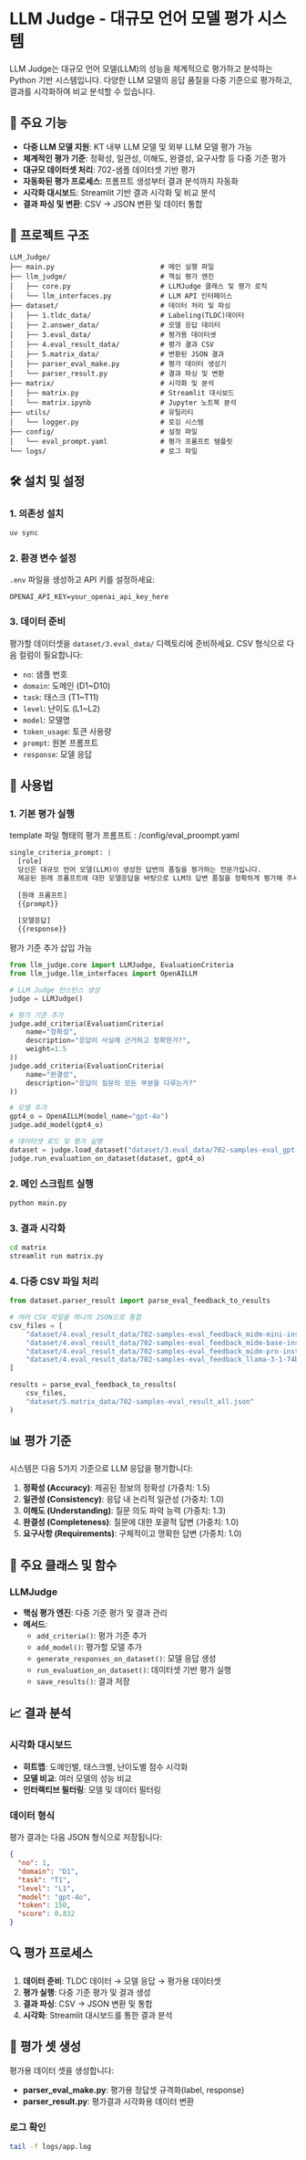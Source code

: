 # LLM Judge - 대규모 언어 모델 평가 시스템

LLM Judge는 대규모 언어 모델(LLM)의 성능을 체계적으로 평가하고 분석하는 Python 기반 시스템입니다. 다양한 LLM 모델의 응답 품질을 다중 기준으로 평가하고, 결과를 시각화하여 비교 분석할 수 있습니다.

## 🚀 주요 기능

- **다중 LLM 모델 지원**: KT 내부 LLM 모델 및 외부 LLM 모델 평가 가능
- **체계적인 평가 기준**: 정확성, 일관성, 이해도, 완결성, 요구사항 등 다중 기준 평가
- **대규모 데이터셋 처리**: 702-샘플 데이터셋 기반 평가
- **자동화된 평가 프로세스**: 프롬프트 생성부터 결과 분석까지 자동화
- **시각화 대시보드**: Streamlit 기반 결과 시각화 및 비교 분석
- **결과 파싱 및 변환**: CSV → JSON 변환 및 데이터 통합

## 📁 프로젝트 구조

```
LLM_Judge/
├── main.py                          # 메인 실행 파일
├── llm_judge/                       # 핵심 평가 엔진
│   ├── core.py                      # LLMJudge 클래스 및 평가 로직
│   └── llm_interfaces.py            # LLM API 인터페이스
├── dataset/                         # 데이터 처리 및 파싱
│   ├── 1.tldc_data/                 # Labeling(TLDC)데이터
│   ├── 2.answer_data/               # 모델 응답 데이터
│   ├── 3.eval_data/                 # 평가용 데이터셋
│   ├── 4.eval_result_data/          # 평가 결과 CSV
│   ├── 5.matrix_data/               # 변환된 JSON 결과
│   ├── parser_eval_make.py          # 평가 데이터 생성기
│   └── parser_result.py             # 결과 파싱 및 변환
├── matrix/                          # 시각화 및 분석
│   ├── matrix.py                    # Streamlit 대시보드
│   └── matrix.ipynb                 # Jupyter 노트북 분석
├── utils/                           # 유틸리티
│   └── logger.py                    # 로깅 시스템
├── config/                          # 설정 파일
│   └── eval_prompt.yaml             # 평가 프롬프트 템플릿
└── logs/                            # 로그 파일
```

## 🛠️ 설치 및 설정

### 1. 의존성 설치

```bash
uv sync
```

### 2. 환경 변수 설정

`.env` 파일을 생성하고 API 키를 설정하세요:

```env
OPENAI_API_KEY=your_openai_api_key_here
```

### 3. 데이터 준비

평가할 데이터셋을 `dataset/3.eval_data/` 디렉토리에 준비하세요. CSV 형식으로 다음 컬럼이 필요합니다:

- `no`: 샘플 번호
- `domain`: 도메인 (D1~D10)
- `task`: 태스크 (T1~T11)
- `level`: 난이도 (L1~L2)
- `model`: 모델명
- `token_usage`: 토큰 사용량
- `prompt`: 원본 프롬프트
- `response`: 모델 응답

## 🚀 사용법

### 1. 기본 평가 실행

template 파일 형태의 평가 프롬프트 : /config/eval_proompt.yaml
```python
single_criteria_prompt: |
  [role]
  당신은 대규모 언어 모델(LLM)이 생성한 답변의 품질을 평가하는 전문가입니다. 
  제공된 원래 프롬프트에 대한 모델응답을 바탕으로 LLM의 답변 품질을 정확하게 평가해 주세요.
 
  [원래 프롬프트]
  {{prompt}}
  
  [모델응답]
  {{response}}
```

평가 기준 추가 삽입 가능

```python
from llm_judge.core import LLMJudge, EvaluationCriteria
from llm_judge.llm_interfaces import OpenAILLM

# LLM Judge 인스턴스 생성
judge = LLMJudge()

# 평가 기준 추가
judge.add_criteria(EvaluationCriteria(
    name="정확성", 
    description="응답이 사실에 근거하고 정확한가?", 
    weight=1.5
))
judge.add_criteria(EvaluationCriteria(
    name="완결성", 
    description="응답이 질문의 모든 부분을 다루는가?"
))

# 모델 추가
gpt4_o = OpenAILLM(model_name="gpt-4o")
judge.add_model(gpt4_o)

# 데이터셋 로드 및 평가 실행
dataset = judge.load_dataset("dataset/3.eval_data/702-samples-eval_gpt-4o.csv")
judge.run_evaluation_on_dataset(dataset, gpt4_o)
```

### 2. 메인 스크립트 실행

```bash
python main.py
```

### 3. 결과 시각화

```bash
cd matrix
streamlit run matrix.py
```

### 4. 다중 CSV 파일 처리

```python
from dataset.parser_result import parse_eval_feedback_to_results

# 여러 CSV 파일을 하나의 JSON으로 통합
csv_files = [
    "dataset/4.eval_result_data/702-samples-eval_feedback_midm-mini-inst-2.3.1.csv",
    "dataset/4.eval_result_data/702-samples-eval_feedback_midm-base-inst-2.3.2.csv",
    "dataset/4.eval_result_data/702-samples-eval_feedback_midm-pro-inst-2.3.csv",
    "dataset/4.eval_result_data/702-samples-eval_feedback_llama-3-1-74b.csv"
]

results = parse_eval_feedback_to_results(
    csv_files, 
    "dataset/5.matrix_data/702-samples-eval_result_all.json"
)
```

## 📊 평가 기준

시스템은 다음 5가지 기준으로 LLM 응답을 평가합니다:

1. **정확성 (Accuracy)**: 제공된 정보의 정확성 (가중치: 1.5)
2. **일관성 (Consistency)**: 응답 내 논리적 일관성 (가중치: 1.0)
3. **이해도 (Understanding)**: 질문 의도 파악 능력 (가중치: 1.3)
4. **완결성 (Completeness)**: 질문에 대한 포괄적 답변 (가중치: 1.0)
5. **요구사항 (Requirements)**: 구체적이고 명확한 답변 (가중치: 1.0)

## 🔧 주요 클래스 및 함수

### LLMJudge
- **핵심 평가 엔진**: 다중 기준 평가 및 결과 관리
- **메서드**:
  - `add_criteria()`: 평가 기준 추가
  - `add_model()`: 평가할 모델 추가
  - `generate_responses_on_dataset()`: 모델 응답 생성
  - `run_evaluation_on_dataset()`: 데이터셋 기반 평가 실행
  - `save_results()`: 결과 저장




## 📈 결과 분석

### 시각화 대시보드
- **히트맵**: 도메인별, 태스크별, 난이도별 점수 시각화
- **모델 비교**: 여러 모델의 성능 비교
- **인터랙티브 필터링**: 모델 및 데이터 필터링

### 데이터 형식
평가 결과는 다음 JSON 형식으로 저장됩니다:

```json
{
  "no": 1,
  "domain": "D1",
  "task": "T1",
  "level": "L1",
  "model": "gpt-4o",
  "token": 150,
  "score": 0.832
}
```

## 🔍 평가 프로세스

1. **데이터 준비**: TLDC 데이터 → 모델 응답 → 평가용 데이터셋
2. **평가 실행**: 다중 기준 평가 및 결과 생성
3. **결과 파싱**: CSV → JSON 변환 및 통합
4. **시각화**: Streamlit 대시보드를 통한 결과 분석

## 📝 평가 셋 생성

평가용 데이터 셋을 생성합니다:
- **parser_eval_make.py**: 평가용 정답셋 규격화(label, response)
- **parser_result.py**: 평가결과 시각화용 데이터 변환
### 로그 확인

```bash
tail -f logs/app.log
```
